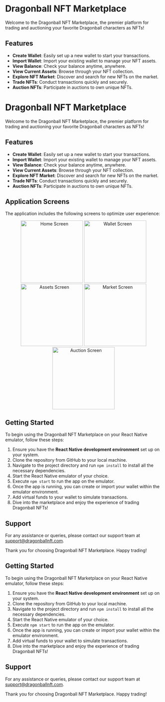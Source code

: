 # Dragonball NFT Marketplace

Welcome to the Dragonball NFT Marketplace, the premier platform for trading and auctioning your favorite Dragonball characters as NFTs!

## Features

- **Create Wallet**: Easily set up a new wallet to start your transactions.
- **Import Wallet**: Import your existing wallet to manage your NFT assets.
- **View Balance**: Check your balance anytime, anywhere.
- **View Current Assets**: Browse through your NFT collection.
- **Explore NFT Market**: Discover and search for new NFTs on the market.
- **Trade NFTs**: Conduct transactions quickly and securely.
- **Auction NFTs**: Participate in auctions to own unique NFTs.

# Dragonball NFT Marketplace

Welcome to the Dragonball NFT Marketplace, the premier platform for trading and auctioning your favorite Dragonball characters as NFTs!

## Features

- **Create Wallet**: Easily set up a new wallet to start your transactions.
- **Import Wallet**: Import your existing wallet to manage your NFT assets.
- **View Balance**: Check your balance anytime, anywhere.
- **View Current Assets**: Browse through your NFT collection.
- **Explore NFT Market**: Discover and search for new NFTs on the market.
- **Trade NFTs**: Conduct transactions quickly and securely.
- **Auction NFTs**: Participate in auctions to own unique NFTs.

## Application Screens

The application includes the following screens to optimize user experience:

<p align="center">
  <img src="https://github.com/thtuanlegithub/dragon-ball-nft-marketplace-front-end/assets/113840691/fd69d608-dd5e-45e6-9658-da6a00b3a5e6" alt="Home Screen" width="200"/>
  <img src="https://github.com/thtuanlegithub/dragon-ball-nft-marketplace-front-end/assets/113840691/39b087f7-3fa4-44f1-b769-1ec837bf064b" alt="Wallet Screen" width="200"/>
  <img src="https://github.com/thtuanlegithub/dragon-ball-nft-marketplace-front-end/assets/113840691/7433ad17-039c-40a0-8b48-46d220f924d4" alt="Assets Screen" width="200"/>
  <img src="https://github.com/thtuanlegithub/dragon-ball-nft-marketplace-front-end/assets/113840691/f11d1677-56eb-4bfa-8194-1976244ef6b7" alt="Market Screen" width="200"/>
  <img src="https://github.com/thtuanlegithub/dragon-ball-nft-marketplace-front-end/assets/113840691/63682c49-f527-4236-83bc-83ce0816706c" alt="Auction Screen" width="200"/>
</p>


## Getting Started

To begin using the Dragonball NFT Marketplace on your React Native emulator, follow these steps:

1. Ensure you have the **React Native development environment** set up on your system.
2. Clone the repository from GitHub to your local machine.
3. Navigate to the project directory and run `npm install` to install all the necessary dependencies.
4. Start the React Native emulator of your choice.
5. Execute `npm start` to run the app on the emulator.
6. Once the app is running, you can create or import your wallet within the emulator environment.
7. Add virtual funds to your wallet to simulate transactions.
8. Dive into the marketplace and enjoy the experience of trading Dragonball NFTs!

## Support

For any assistance or queries, please contact our support team at support@dragonballnft.com.

Thank you for choosing Dragonball NFT Marketplace. Happy trading!



## Getting Started

To begin using the Dragonball NFT Marketplace on your React Native emulator, follow these steps:

1. Ensure you have the **React Native development environment** set up on your system.
2. Clone the repository from GitHub to your local machine.
3. Navigate to the project directory and run `npm install` to install all the necessary dependencies.
4. Start the React Native emulator of your choice.
5. Execute `npm start` to run the app on the emulator.
6. Once the app is running, you can create or import your wallet within the emulator environment.
7. Add virtual funds to your wallet to simulate transactions.
8. Dive into the marketplace and enjoy the experience of trading Dragonball NFTs!

## Support

For any assistance or queries, please contact our support team at support@dragonballnft.com.

Thank you for choosing Dragonball NFT Marketplace. Happy trading!

